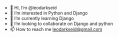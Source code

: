 - 👋 Hi, I’m @leodarkseid
- 👀 I’m interested in Python and Django
- 🌱 I’m currently learning Django
- 💞️ I’m looking to collaborate on Django and python
- 📫 How to reach me leodarkseid@gmail.com

<!---
Leodarkseid/Leodarkseid is a ✨ special ✨ repository because its `README.md` (this file) appears on your GitHub profile.
You can click the Preview link to take a look at your changes.
--->
